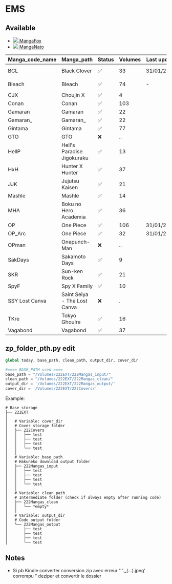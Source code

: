 # EMS

## Available

- <a href="http://fanfox.net"><img src="https://favicon.malsync.moe/?domain=http://fanfox.net"> MangaFox</a>
- <a href="https://manganato.com"><img src="https://favicon.malsync.moe/?domain=https://manganato.com"> MangaNato</a>

| Manga_code_name | Manga_path                   | Status | Volumes | Last update | Source      |
| --------------- | ---------------------------- | ------ | ------- | ----------- | ----------- |
| BCL             | Black Clover                 | ✅      | 33      | 31/01/2023  | <a href="http://fanfox.net"><img src="https://favicon.malsync.moe/?domain=http://fanfox.net"> MangaFox</a>|
| Bleach          | Bleach                       | ✅      | 74      | \-          | <a href="http://fanfox.net"><img src="https://favicon.malsync.moe/?domain=http://fanfox.net"> MangaFox</a>|
| CJX             | Choujin X                    | ✅      | 4       |             |             |
| Conan           | Conan                        | ✅      | 103     |             |             |
| Gamaran         | Gamaran                      | ✅      | 22      |             |             |
| Gamaran_        | Gamaran_                     | ✅      | 22      |             |             |
| Gintama         | Gintama                      | ✅      | 77      |             |             |
| GTO             | GTO                          | ❌      | ..      |             |             |
| HellP           | Hell's Paradise Jigokuraku   | ✅      | 13      |             |             |
| HxH             | Hunter X Hunter              | ✅      | 37      |             |             |
| JJK             | Jujutsu Kaisen               | ✅      | 21      |             |             |
| Mashle          | Mashle                       | ✅      | 14      |             |             |
| MHA             | Boku no Hero Academia        | ✅      | 36      |             |             |
| OP              | One Piece                    | ✅      | 106     | 31/01/2023  |             |
| OP_Arc          | One Piece                    | ✅      | 32      | 31/01/2023  |             |
| OPman           | Onepunch-Man                 | ❌      | ..      |             |             |
| SakDays         | Sakamoto Days                | ✅      | 9       |             |             |
| SKR             | Sun-ken Rock                 | ✅      | 21      |             |             |
| SpyF            | Spy X Family                 | ✅      | 10      |             |             |
| SSY Lost Canva  | Saint Seiya - The Lost Canva | ❌      | .       |             |             |
| TKre            | Tokyo Ghoulre                | ✅      | 16      |             |             |
| Vagabond        | Vagabond                     | ✅      | 37      |             |             |


## zp_folder_pth.py edit
```python
global today, base_path, clean_path, output_dir, cover_dir

#==== BASE_PATH used ====
base_path = "/Volumes/222EXT/222Mangas_input/"
clean_path = "/Volumes/222EXT/222Mangas_clean/"
output_dir = '/Volumes/222EXT/222Mangas_output/'
cover_dir = '/Volumes/222EXT/222Covers/'
```
Example:
```
# Base storage
├── 222EXT
│
│   # Variable: cover_dir  
│   # Cover storage folder  
│   ├── 222Covers
│   │   ├── test
│   │   ├── test
│   │   ├── test
│   │   └── test
│   │
│   # Variable: base_path 
│   # Hakuneko download output folder  
│   ├── 222Mangas_input
│   │   ├── test
│   │   ├── test
│   │   ├── test
│   │   └── test
│   │
│   # Variable: clean_path
│   # Intermediate folder (check if always empty after running code) 
│   ├── 222Mangas_clean
│   │   └── *empty*
│   │
│   # Variable: output_dir
│   # Code output folder  
│   └── 222Mangas_output
│       ├── test
│       ├── test
│       ├── test
│       └── test
```

## Notes
- Si pb Kindle converter conversion zip avec erreur " '._(...).jpeg' corrompu " deziper et convertir le dossier